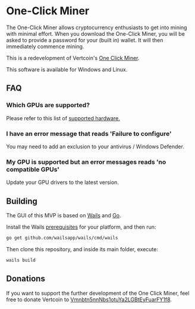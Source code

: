 # One-Click Miner

The One-Click Miner allows cryptocurrency enthusiasts to get into mining with minimal effort. When you download the One-Click Miner, you will be asked to provide a password for your (built in) wallet. It will then immediately commence mining.

This is a redevelopment of Vertcoin's [One Click Miner](https://github.com/vertcoin-project/one-click-miner).

This software is available for Windows and Linux.

## FAQ

### Which GPUs are supported?

Please refer to this list of [supported hardware.](https://github.com/CryptoGraphics/VerthashMiner#supported-hardware)

### I have an error message that reads 'Failure to configure'

You may need to add an exclusion to your antivirus / Windows Defender.

### My GPU is supported but an error messages reads 'no compatible GPUs'

Update your GPU drivers to the latest version.


## Building

The GUI of this MVP is based on [Wails](https://wails.app) and [Go](https://golang.org/).

Install the Wails [prerequisites](https://wails.app/gettingstarted/) for your platform, and then run:

```bash
go get github.com/wailsapp/wails/cmd/wails
```

Then clone this repository, and inside its main folder, execute:

```bash
wails build
```

## Donations

If you want to support the further development of the One Click Miner, feel free to donate Vertcoin to [Vmnbtn5nnNbs1otuYa2LGBtEyFuarFY1f8](https://insight.vertcoin.org/address/Vmnbtn5nnNbs1otuYa2LGBtEyFuarFY1f8).
